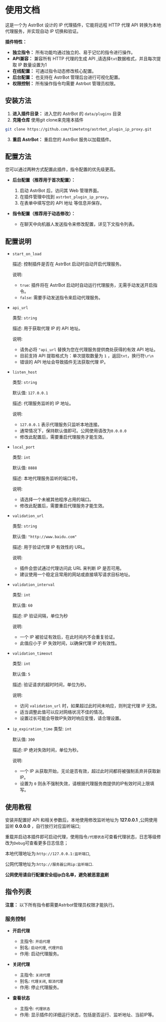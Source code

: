 # 使用文档

这是一个为 AstrBot 设计的 IP 代理插件，它能将远程 HTTP 代理 API 转换为本地代理服务，并实现自动 IP 切换和验证。

**插件特性：**

*   **独立指令：** 所有功能均通过独立的、易于记忆的指令进行操作。
*   **API兼容：** 兼容所有 HTTP 代理的生成 API ,请选择`txt`数据格式，并且每次提取 IP 数量设置为1
*   **在线配置：** 可通过指令动态修改核心配置。
*   **后台配置：** 也支持在 AstrBot 管理后台进行可视化配置。
*   **权限控制：** 所有操作指令均需要 Astrbot 管理员权限。

## 安装方法

1.  **进入插件目录：** 进入您的 AstrBot 的 `data/plugins` 目录
2.  **克隆仓库** 使用git clone来克隆本插件
```bash
git clone https://github.com/timetetng/astrbot_plugin_ip_proxy.git
```
3.  **重启 AstrBot：** 重启您的 AstrBot 服务以加载插件。

## 配置方法

您可以通过两种方式配置此插件，指令配置的优先级更高。

*   **后台配置（推荐用于首次配置）：**
    1.  启动 AstrBot 后，访问其 Web 管理界面。
    2.  在插件管理中找到 `astrbot_plugin_ip_proxy`。
    3.  在表单中填写您的 API 地址 等信息并保存。

*   **指令配置（推荐用于动态修改）：**
    *   在聊天中向机器人发送指令来修改配置，详见下文指令列表。
## 配置说明
*   `start_on_load`

    描述: 控制插件是否在 AstrBot 启动时自动开启代理服务。

    说明:
    *   `true`: 插件将在 AstrBot 启动时自动运行代理服务，无需手动发送开启指令。
    *   `false`: 需要手动发送指令来启动代理服务。
*   `api_url`

    类型: `string` 
 
    描述: 用于获取代理 IP 的 API 地址。
    
    说明:
    *   请务必将 `"api_url` 替换为您在代理服务提供商处获得的有效 API 地址。
    *   目前支持 API 提取格式为：单次提取数量为 `1` ，返回`txt`，换行符`\r\n`
    *   错误的 API 地址会导致插件无法获取代理 IP。
*   `listen_host`

    类型: `string` 

    默认值: `127.0.0.1`

    描述: 代理服务监听的 IP 地址。
    
    说明:
    *   `127.0.0.1` 表示代理服务只监听本地连接。
    *   通常情况下，保持默认值即可。公网使用请改为`0.0.0.0` 
    *   修改此配置后，需要重启代理服务才能生效。
*   `local_port`

    类型: `int`

    默认值: `8888`

    描述: 本地代理服务监听的端口号。

    说明:
    *   请选择一个未被其他程序占用的端口。
    *   修改此配置后，需要重启代理服务才能生效。
*   `validation_url`

    类型: `string`

    默认值: `"http://www.baidu.com"`

    描述: 用于验证代理 IP 有效性的 URL。

    说明:
    *   插件会尝试通过代理访问此 URL 来判断 IP 是否可用。
    *   建议使用一个稳定且常用的网站或直接填写请求目标地址。
*   `validation_interval`

    类型: `int` 

    默认值: `60`

    描述: IP 验证间隔，单位为秒

    说明:
    *   一个 IP 被验证有效后，在此时间内不会重复验证。
    *   此值应小于 IP 失效时间，以确保代理 IP 的有效性。
*   `validation_timeout`

    类型: `int`

    默认值: `5`

    描述: 验证请求的超时时间，单位为秒。

    说明:
    *   访问 `validation_url` 时，如果超过此时间未响应，则判定代理 IP 无效。
    *   适当调整此值可以应对网络状况不佳的情况。
    *   设置过长可能会导致IP失效时响应变慢，请合理设置。
*   `ip_expiration_time`
    类型: `int` 
    
    默认值: `300`

    描述: IP 绝对失效时间，单位为秒。
    
    说明:
    *   一个 IP 从获取开始，无论是否有效，超过此时间都将被强制丢弃并获取新 IP。
    *   设置为 `0` 则永不强制失效，请根据代理服务商提供的IP有效时间上限填写。
## 使用教程
安装并配置好 API 和相关参数后，本地使用修改监听地址为 **127.0.0.1** ,公网使用监听 **0.0.0.0** ，自行放行对应监听端口;

重载并启动本插件即可启动代理，使用指令`/代理状态`可查看代理状态，日志等级修改为`Debug`可查看更多日志信息；


本地代理地址为:`http://127.0.0.1:监听端口`,

公网代理地址为:`http://服务器公网ip:监听端口`.

**公网使用请自行配置安全组ip白名单，避免被恶意盗刷**

## 指令列表

**注意：** 以下所有指令都需要Astrbot管理员权限才能执行。

### 服务控制

*   **开启代理**
    *   主指令: `开启代理`
    *   别名: `启动代理`, `代理开启`
    *   作用: 启动代理服务。

*   **关闭代理**
    *   主指令: `关闭代理`
    *   别名: `代理关闭`, `取消代理`
    *   作用: 停止代理服务。

*   **查看状态**
    *   主指令: `代理状态`
    *   作用: 显示插件的详细运行状态，包括是否运行、监听地址、当前IP等。

